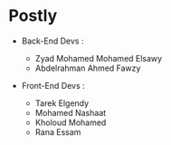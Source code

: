 # Postly
* Back-End Devs :
  *   Zyad Mohamed Mohamed Elsawy
  *   Abdelrahman Ahmed Fawzy
 
* Front-End Devs :
   * Tarek Elgendy
   * Mohamed Nashaat
   * Kholoud Mohamed
   * Rana Essam 
